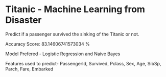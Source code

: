 # Titanic - Machine Learning from Disaster

Predict if a passenger survived the sinking of the Titanic or not.

Accuracy Score: 83.14606741573034 %

Model Prefered - Logistic Regression and Naive Bayes

Features used to predict- PassengerId, Survived, Pclass, Sex, Age, SibSp, Parch, Fare, Embarked
